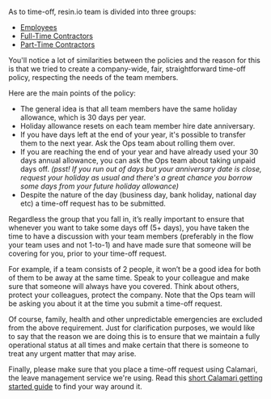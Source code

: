 As to time-off, resin.io team is divided into three groups: 
* [Employees](https://github.com/resin-io/hq/wiki/Employees-(time-off))
* [Full-Time Contractors](https://github.com/resin-io/hq/wiki/Full-time-contractors)
* [Part-Time Contractors](https://github.com/resin-io/hq/wiki/Part-time-contractors)

You'll notice a lot of similarities between the policies and the reason for this is that we tried to create a company-wide, fair, straightforward time-off policy, respecting the needs of the team members.

Here are the main points of the policy:
* The general idea is that all team members have the same holiday allowance, which is 30 days per year.
* Holiday allowance resets on each team member hire date anniversary.
* If you have days left at the end of your year, it's possible to transfer them to the next year. Ask the Ops team about rolling them over.
* If you are reaching the end of your year and have already used your 30 days annual allowance, you can ask the Ops team about taking unpaid days off. _(psst! If you run out of days but your anniversary date is close, request your holiday as usual and there's a great chance you borrow some days from your future holiday allowance)_
* Despite the nature of the day (business day, bank holiday, national day etc) a time-off request has to be submitted.

Regardless the group that you fall in, it’s really important to ensure that whenever you want to take some days off (5+ days), you have taken the time to have a discussion with your team members (preferably in the flow your team uses and not 1-to-1) and have made sure that someone will be covering for you, prior to your time-off request.

For example, if a team consists of 2 people, it won’t be a good idea for both of them to be away at the same time. Speak to your colleague and make sure that someone will always have you covered. Think about others, protect your colleagues, protect the company. Note that the Ops team will be asking you about it at the time you submit a time-off request.

Of course, family, health and other unpredictable emergencies are excluded from the above requirement. Just for clarification purposes, we would like to say that the reason we are doing this is to ensure that we maintain a fully operational status at all times and make certain that there is someone to treat any urgent matter that may arise.

Finally, please make sure that you place a time-off request using Calamari, the leave management service we're using.
Read this [short Calamari getting started guide](https://docs.google.com/a/resin.io/document/d/1tSKx8T78QFJMOzXrqIKcN7lwEPM41VbBG7B_ILEOkBQ/edit?usp=sharing) to find your way around it.
